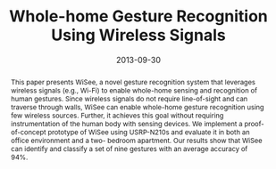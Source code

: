 ---
abstract: |-
  This paper presents WiSee, a novel gesture recognition system that leverages wireless signals (e.g., Wi-Fi) to enable whole-home sensing and recognition of human gestures. Since wireless signals do not require line-of-sight and can traverse through walls, WiSee can enable whole-home gesture recognition using few wireless sources. Further, it achieves this goal without requiring instrumentation of the human body with sensing devices. We implement a proof-of-concept prototype of WiSee using USRP-N210s and evaluate it in both an office environment and a two- bedroom apartment. Our results show that WiSee can identify and classify a set of nine gestures with an average accuracy of 94%.
authors:
- Qifan Pu
- gupta
- Shyamnath Gollakota
- patel
award: 'Best Paper Award'
bibtex: |-
  @inproceedings{Pu:2013:WGR:2500423.2500436,
   author = {Pu, Qifan and Gupta, Sidhant and Gollakota, Shyamnath and Patel, Shwetak},
   title = {Whole-home Gesture Recognition Using Wireless Signals},
   booktitle = {Proceedings of the 19th Annual International Conference on Mobile Computing \&\#38; Networking},
   series = {MobiCom '13},
   year = {2013},
   isbn = {978-1-4503-1999-7},
   location = {Miami, Florida, USA},
   pages = {27--38},
   numpages = {12},
   url = {http://doi.acm.org/10.1145/2500423.2500436},
   doi = {10.1145/2500423.2500436},
   acmid = {2500436},
   publisher = {ACM},
   address = {New York, NY, USA},
   keywords = {gesture recognition, whole-home interaction, wireless sensing},
  }
caption: ''
citation: |-
  Qifan Pu, Sidhant Gupta, Shyamnath Gollakota, and Shwetak Patel. 2013. Whole-home gesture recognition using wireless signals.  In Proceedings of the 19th annual international conference on Mobile computing & networking (MobiCom '13). ACM, New York, NY, USA,  27-38. DOI=http://dx.doi.org/10.1145/2500423.2500436
conference: ACM Annual International Conference on Mobile Computing and Networking (MobiCom), 2013
date: '2013-09-30'
image: ''
pdf: /pdfs/whole-home-gesture.pdf
thumbnail: ''
title: Whole-home Gesture Recognition Using Wireless Signals
video: ''
video_embed: ''
---